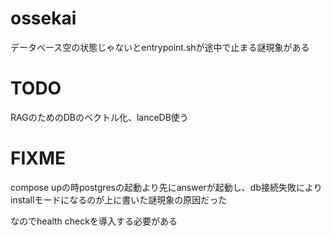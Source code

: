 # ossekai

データベース空の状態じゃないとentrypoint.shが途中で止まる謎現象がある

# TODO

RAGのためのDBのベクトル化、lanceDB使う

# FIXME

compose upの時postgresの起動より先にanswerが起動し、db接続失敗によりinstallモードになるのが上に書いた謎現象の原因だった

なのでhealth checkを導入する必要がある
